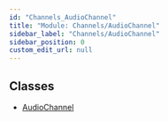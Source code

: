 ```yaml
---
id: "Channels_AudioChannel"
title: "Module: Channels/AudioChannel"
sidebar_label: "Channels/AudioChannel"
sidebar_position: 0
custom_edit_url: null
---
```


## Classes

- [AudioChannel](../classes/Channels_AudioChannel.AudioChannel.md)
